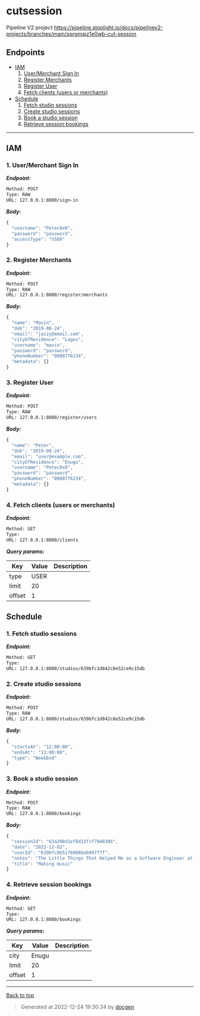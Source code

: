 # cutsession
Pipeline V2 project
https://pipeline.stoplight.io/docs/pipelinev2-projects/branches/main/sprgmajz1e0wb-cut-session


## Endpoints

* [IAM](#iam)
    1. [User/Merchant Sign In](#1-usermerchant-sign-in)
    1. [Register Merchants](#2-register-merchants)
    1. [Register User](#3-register-user)
    1. [Fetch clients (users or merchants)](#4-fetch-clients-users-or-merchants)
* [Schedule](#schedule)
    1. [Fetch studio sessions](#1-fetch-studio-sessions)
    1. [Create studio sessions](#2-create-studio-sessions)
    1. [Book a studio session](#3-book-a-studio-session)
    1. [Retrieve session bookings](#4-retrieve-session-bookings)

--------



## IAM



### 1. User/Merchant Sign In



***Endpoint:***

```bash
Method: POST
Type: RAW
URL: 127.0.0.1:8080/sign-in
```



***Body:***

```js        
{
  "username": "Petec0x0",
  "password": "password",
  "accessType": "USER"
}
```



### 2. Register Merchants



***Endpoint:***

```bash
Method: POST
Type: RAW
URL: 127.0.0.1:8080/register/merchants
```



***Body:***

```js        
{
  "name": "Mavin",
  "dob": "2019-08-24",
  "email": "jazzy@email.com",
  "cityOfResidence": "Lagos",
  "username": "mavin",
  "password": "password",
  "phoneNumber": "0988776234",
  "metadata": {}
}
```



### 3. Register User



***Endpoint:***

```bash
Method: POST
Type: RAW
URL: 127.0.0.1:8080/register/users
```



***Body:***

```js        
{
  "name": "Peter",
  "dob": "2019-08-24",
  "email": "user@example.com",
  "cityOfResidence": "Enugu",
  "username": "Petec0x0",
  "password": "password",
  "phoneNumber": "0988776234",
  "metadata": {}
}
```



### 4. Fetch clients (users or merchants)



***Endpoint:***

```bash
Method: GET
Type: 
URL: 127.0.0.1:8080/clients
```



***Query params:***

| Key | Value | Description |
| --- | ------|-------------|
| type | USER |  |
| limit | 20 |  |
| offset | 1 |  |



## Schedule



### 1. Fetch studio sessions



***Endpoint:***

```bash
Method: GET
Type: 
URL: 127.0.0.1:8080/studios/639bfc1d842c8e52ce9c15db
```



### 2. Create studio sessions



***Endpoint:***

```bash
Method: POST
Type: RAW
URL: 127.0.0.1:8080/studios/639bfc1d842c8e52ce9c15db
```



***Body:***

```js        
{
  "startsAt": "12:00:00",
  "endsAt": "13:00:00",
  "type": "WeekEnd"
}
```



### 3. Book a studio session



***Endpoint:***

```bash
Method: POST
Type: RAW
URL: 127.0.0.1:8080/bookings
```



***Body:***

```js        
{
  "sessionId": "63a208d1ef8d11fcf794839b",
  "date": "2022-12-02",
  "userId": "639bfc8b51769886eb997f7f",
  "notes": "The Little Things That Helped Me as a Software Engineer at Amazon, Microsoft, Google",
  "title": "Making music"
}
```



### 4. Retrieve session bookings



***Endpoint:***

```bash
Method: GET
Type: 
URL: 127.0.0.1:8080/bookings
```



***Query params:***

| Key | Value | Description |
| --- | ------|-------------|
| city | Enugu |  |
| limit | 20 |  |
| offset | 1 |  |



---
[Back to top](#cutsession)

>Generated at 2022-12-24 19:30:34 by [docgen](https://github.com/thedevsaddam/docgen)
